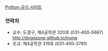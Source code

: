 [Python 공식 사이트](https://www.python.org/)

### 

### 연락처

-	교수: 도경구, 제4공학관 320호 (031-400-5667) http://doggzone.github.io/home
-	조교: 제4공학관 319호 (031-400-3781)

